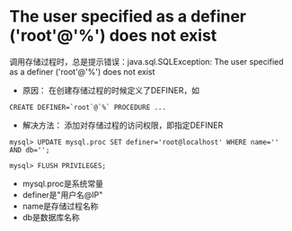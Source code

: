 # The user specified as a definer ('root'@'%') does not exist
调用存储过程时，总是提示错误：java.sql.SQLException: The user specified as a definer ('root'@'%') does not exist

- 原因：
在创建存储过程的时候定义了DEFINER，如
```
CREATE DEFINER=`root`@`%` PROCEDURE ...
```

- 解决方法：
添加对存储过程的访问权限，即指定DEFINER
```
mysql> UPDATE mysql.proc SET definer='root@localhost' WHERE name='' AND db='';

mysql> FLUSH PRIVILEGES;
```
- mysql.proc是系统常量
- definer是"用户名@IP"
- name是存储过程名称
- db是数据库名称
